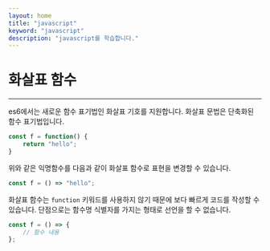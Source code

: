 ```yaml
---
layout: home
title: "javascript"
keyword: "javascript"
description: "javascript를 학습합니다."
---
```


# 화살표 함수
---
es6에서는 새로운 함수 표기법인 화살표 기호를 지원합니다.
화살표 문법은 단축화된 함수 표기법입니다.

```javascript
const f = function() {
    return "hello";
}
```
위와 같은 익명함수를 다음과 같이 화살표 함수로 표현을 변경할 수 있습니다.

```javascript
const f = () => "hello"; 
```
화살표 함수는 `function` 키워드를 사용하지 않기 때문에 보다 빠르게 코드를 작성할 수 있습니다.
단점으로는 함수명 식별자를 가지는 형태로 선언을 할 수 없습니다.


```javascript
const f = () => {
    // 함수 내용
};
```